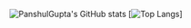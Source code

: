 
<!--
**PanshulGupta/PanshulGupta** is a ✨ _special_ ✨ repository because its `README.md` (this file) appears on your GitHub profile.


+ ## - 🔭 I’m currently working on a very new project
+ ## - 🌱 I’m currently learning JavaScript 
- 🤔 I’m looking for help with C++
- 📫 How to reach me: panshulgupta09@gmail.com 
- 😄 Pronouns: He, Him
- ⚡ Fun fact: I know how to play 3 instruments and I also know to speak 5 different languages!
-->
![PanshulGupta's GitHub stats](https://github-readme-stats.vercel.app/api?username=Panshul&show_icons=true&theme=compact)
[![Top Langs](https://github-readme-stats.vercel.app/api/top-langs/?username=PanshulGupta&layout=compact)]


